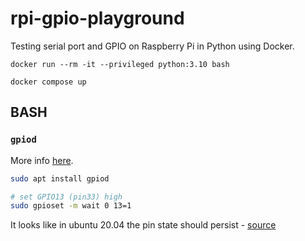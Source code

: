 # rpi-gpio-playground

Testing serial port and GPIO on Raspberry Pi in Python using Docker.

```
docker run --rm -it --privileged python:3.10 bash
```

```
docker compose up
```

## BASH

### `gpiod`

More info [here](https://waldorf.waveform.org.uk/2021/the-pins-they-are-a-changin.html).

```bash
sudo apt install gpiod

# set GPIO13 (pin33) high
sudo gpioset -m wait 0 13=1 
```

It looks like in ubuntu 20.04 the pin state should persist - [source](https://raspberrypi.stackexchange.com/questions/136479/confusion-with-libgpiod-and-the-gpiod-user-tools)
